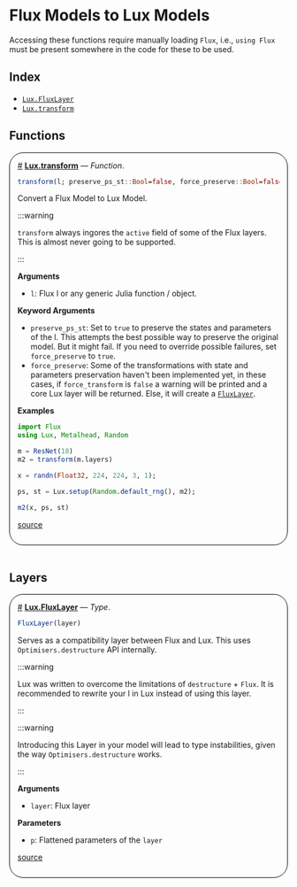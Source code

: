 
<a id='Flux-Models-to-Lux-Models'></a>

# Flux Models to Lux Models




Accessing these functions require manually loading `Flux`, i.e., `using Flux` must be present somewhere in the code for these to be used.


<a id='Index'></a>

## Index

- [`Lux.FluxLayer`](#Lux.FluxLayer)
- [`Lux.transform`](#Lux.transform)


<a id='Functions'></a>

## Functions

<div style='border-width:1px; border-style:solid; border-color:black; padding: 1em; border-radius: 25px;'>
<a id='Lux.transform' href='#Lux.transform'>#</a>&nbsp;<b><u>Lux.transform</u></b> &mdash; <i>Function</i>.



```julia
transform(l; preserve_ps_st::Bool=false, force_preserve::Bool=false)
```

Convert a Flux Model to Lux Model.

:::warning

`transform` always ingores the `active` field of some of the Flux layers. This is almost never going to be supported.

:::

**Arguments**

  * `l`: Flux l or any generic Julia function / object.

**Keyword Arguments**

  * `preserve_ps_st`: Set to `true` to preserve the states and parameters of the l. This attempts the best possible way to preserve the original model. But it might fail. If you need to override possible failures, set `force_preserve` to `true`.
  * `force_preserve`: Some of the transformations with state and parameters preservation haven't been implemented yet, in these cases, if `force_transform` is `false` a warning will be printed and a core Lux layer will be returned. Else, it will create a [`FluxLayer`](flux_to_lux#Lux.FluxLayer).

**Examples**

```julia
import Flux
using Lux, Metalhead, Random

m = ResNet(18)
m2 = transform(m.layers)

x = randn(Float32, 224, 224, 3, 1);

ps, st = Lux.setup(Random.default_rng(), m2);

m2(x, ps, st)
```


<a target='_blank' href='https://github.com/LuxDL/Lux.jl/blob/1ee7e669c87b9862b4d174ff632490701893cef4/src/extensions.jl#L2-L44' class='documenter-source'>source</a><br>

</div>
<br>

<a id='Layers'></a>

## Layers

<div style='border-width:1px; border-style:solid; border-color:black; padding: 1em; border-radius: 25px;'>
<a id='Lux.FluxLayer' href='#Lux.FluxLayer'>#</a>&nbsp;<b><u>Lux.FluxLayer</u></b> &mdash; <i>Type</i>.



```julia
FluxLayer(layer)
```

Serves as a compatibility layer between Flux and Lux. This uses `Optimisers.destructure` API internally.

:::warning

Lux was written to overcome the limitations of `destructure` + `Flux`. It is recommended to rewrite your l in Lux instead of using this layer.

:::

:::warning

Introducing this Layer in your model will lead to type instabilities, given the way `Optimisers.destructure` works.

:::

**Arguments**

  * `layer`: Flux layer

**Parameters**

  * `p`: Flattened parameters of the `layer`


<a target='_blank' href='https://github.com/LuxDL/Lux.jl/blob/1ee7e669c87b9862b4d174ff632490701893cef4/src/extensions.jl#L49-L76' class='documenter-source'>source</a><br>

</div>
<br>
